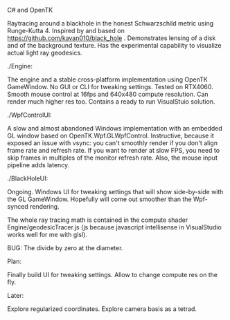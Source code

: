 C# and OpenTK 

Raytracing around a blackhole in the honest Schwarzschild metric using Runge-Kutta 4.
Inspired by and based on https://github.com/kavan010/black_hole .
Demonstrates lensing of a disk and of the background texture.
Has the experimental capability to visualize actual light ray geodesics.

./Engine:

The engine and a stable cross-platform implementation using OpenTK GameWindow. No GUI or CLI for tweaking settings.
Tested on RTX4060. Smooth mouse control at 16fps and 640x480 compute resolution. Can render much higher res too. 
Contains a ready to run VisualStuio solution.

./WpfControlUI:

A slow and almost abandoned Windows implementation with an embedded GL window based on OpenTK.Wpf.GLWpfControl.
Instructive, because it exposed an issue with vsync: you can't smoothly render if you don't align frame rate and refresh rate. 
If you want to render at slow FPS, you need to skip frames in multiples of the monitor refresh rate. 
Also, the mouse input pipeline adds latency. 

./BlackHoleUI:

Ongoing. Windows UI for tweaking settings that will show side-by-side with the GL GameWindow. Hopefully will come out smoother than the Wpf-synced rendering.

The whole ray tracing math is contained in the compute shader Engine/geodesicTracer.js (js because javascript intellisense in VisualStudio works well for me with glsl).


BUG: The divide by zero at the diameter.

Plan:

Finally build UI for tweaking settings.
Allow to change compute res on the fly.

Later:

Explore regularized coordinates. 
Explore camera basis as a tetrad.

